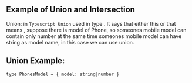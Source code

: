 ## Example of Union and Intersection

Union: in `Typescript Union` used in type . It says that either this or that means , suppose there is model of Phone, so someones mobile model can contain only number at the same time someones mobile model can have string as model name, in this case we can use union.

## Union Example:

`type PhonesModel = {
    model: string|number
}`
